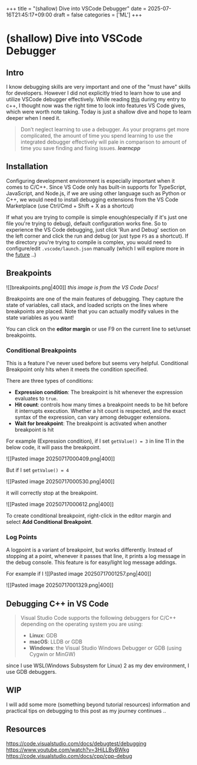 +++
title = "(shallow) Dive into VSCode Debugger"
date = 2025-07-16T21:45:17+09:00
draft = false
categories = ['ML']
+++

# (shallow) Dive into VSCode Debugger


## Intro

I know debugging skills are very important and one of the "must have" skills for developers. However I did not explicitly tried to learn how to use and utilize VSCode debugger effectively. While reading [this](https://www.learncpp.com/cpp-tutorial/using-an-integrated-debugger-stepping/) during my entry to c++, I thought now was the right time to look into features VS Code gives, which were worth note taking. Today is just a shallow dive and hope to learn deeper when I need it.

>Don’t neglect learning to use a debugger. As your programs get more complicated, the amount of time you spend learning to use the integrated debugger effectively will pale in comparison to amount of time you save finding and fixing issues.
>***learncpp***

## Installation

Configuring development environment is especially important when it comes to C/C++. Since VS Code only has built-in supports for TypeScript, JavaScript, and Node.js, if we are using other language such as Python or C++, we would need to install debugging extensions from the VS Code Marketplace (use Ctrl/Cmd + Shift + X as a shortcut)

If what you are trying to compile is simple enough(especially if it's just one file you're trying to debug), default configuration works fine. So to experience the VS Code debugging, just click 'Run and Debug' section on the left corner and click the run and debug (or just type `F5` as a shortcut). If the directory you're trying to compile is complex, you would need to configure/edit `.vscode/launch.json` manually (which I will explore more in the [future](https://code.visualstudio.com/docs/debugtest/debugging-configuration) ..)


## Breakpoints

![[breakpoints.png|400]]
*this image is from the VS Code Docs!*

Breakpoints are one of the main features of debugging. They capture the state of variables, call stack, and loaded scripts on the lines where breakpoints are placed.
Note that you can actually modify values in the state variables as you want!

You can click on the **editor margin** or use F9 on the current line to set/unset breakpoints.


### Conditional Breakpoints

This is a feature I've never used before but seems very helpful. Conditional Breakpoint only hits when it meets the condition specified.

There are three types of conditions:
- **Expression condition**: The breakpoint is hit whenever the expression evaluates to `true`.
- **Hit count**: controls how many times a breakpoint needs to be hit before it interrupts execution. Whether a hit count is respected, and the exact syntax of the expression, can vary among debugger extensions.
- **Wait for breakpoint**: The breakpoint is activated when another breakpoint is hit

For example (Expression condition), if I set `getValue() = 3` in line 11 in the below code, it will pass the breakpoint.

![[Pasted image 20250717000409.png|400]]

But if I set `getValue() = 4` 

![[Pasted image 20250717000530.png|400]]

it will correctly stop at the breakpoint.

![[Pasted image 20250717000612.png|400]]

To create conditional breakpoint, right-click in the editor margin and select **Add Conditional Breakpoint**.


### Log Points

A logpoint is a variant of breakpoint, but works differently. Instead of stopping at a point, whenever it passes that line, it prints a log message in the debug console.
This feature is for easy/light log message addings.

For example if I 
![[Pasted image 20250717001257.png|400]]

![[Pasted image 20250717001329.png|400]]



## Debugging C++ in VS Code

> Visual Studio Code supports the following debuggers for C/C++ depending on the operating system you are using:
> - **Linux**: GDB
> - **macOS**: LLDB or GDB
> - **Windows**: the Visual Studio Windows Debugger or GDB (using Cygwin or MinGW)

since I use WSL(Windows Subsystem for Linux) 2 as my dev environment, I use GDB debuggers.


## WIP

I will add some more (something beyond tutorial resources) information and practical tips on debugging to this post as my journey continues ..

## Resources
https://code.visualstudio.com/docs/debugtest/debugging
https://www.youtube.com/watch?v=3HiLLByBWkg
https://code.visualstudio.com/docs/cpp/cpp-debug